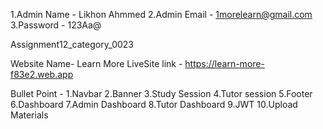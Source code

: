 1.Admin Name - Likhon Ahmmed
2.Admin Email - 1morelearn@gmail.com
3.Password - 123Aa@

<!-- Load hoite ektu somoy ney -->
Assignment12_category_0023

Website Name- Learn More
LiveSite link - https://learn-more-f83e2.web.app

Bullet Point - 1.Navbar
               2.Banner
               3.Study Session
               4.Tutor session
               5.Footer
               6.Dashboard
               7.Admin Dashboard
               8.Tutor Dashboard
               9.JWT
               10.Upload Materials


